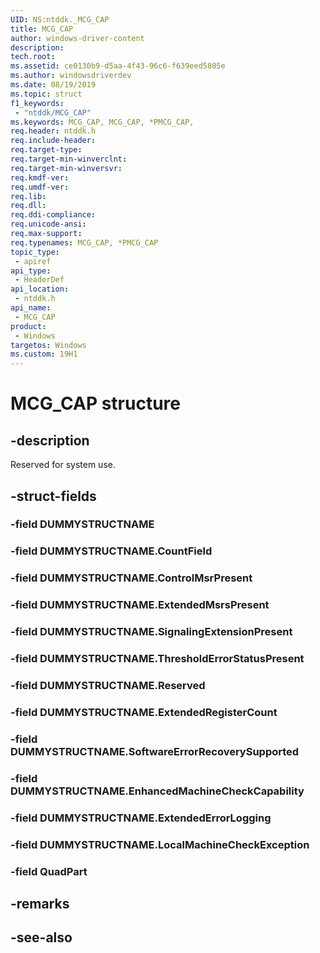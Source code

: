 ```yaml
---
UID: NS:ntddk._MCG_CAP
title: MCG_CAP
author: windows-driver-content
description: 
tech.root:
ms.assetid: ce0130b9-d5aa-4f43-96c6-f639eed5805e
ms.author: windowsdriverdev
ms.date: 08/19/2019
ms.topic: struct
f1_keywords:
 - "ntddk/MCG_CAP"
ms.keywords: MCG_CAP, MCG_CAP, *PMCG_CAP, 
req.header: ntddk.h
req.include-header:
req.target-type:
req.target-min-winverclnt:
req.target-min-winversvr:
req.kmdf-ver:
req.umdf-ver:
req.lib:
req.dll:
req.ddi-compliance:
req.unicode-ansi:
req.max-support:
req.typenames: MCG_CAP, *PMCG_CAP
topic_type: 
 - apiref
api_type: 
 - HeaderDef
api_location: 
 - ntddk.h
api_name: 
 - MCG_CAP
product: 
 - Windows
targetos: Windows
ms.custom: 19H1
---
```


# MCG_CAP structure

## -description

Reserved for system use.

## -struct-fields

### -field DUMMYSTRUCTNAME
 
### -field DUMMYSTRUCTNAME.CountField
 
### -field DUMMYSTRUCTNAME.ControlMsrPresent
 
### -field DUMMYSTRUCTNAME.ExtendedMsrsPresent
 
### -field DUMMYSTRUCTNAME.SignalingExtensionPresent
 
### -field DUMMYSTRUCTNAME.ThresholdErrorStatusPresent
 
### -field DUMMYSTRUCTNAME.Reserved
 
### -field DUMMYSTRUCTNAME.ExtendedRegisterCount
 
### -field DUMMYSTRUCTNAME.SoftwareErrorRecoverySupported
 
### -field DUMMYSTRUCTNAME.EnhancedMachineCheckCapability
 
### -field DUMMYSTRUCTNAME.ExtendedErrorLogging
 
### -field DUMMYSTRUCTNAME.LocalMachineCheckException
 
### -field QuadPart
 

## -remarks

## -see-also
